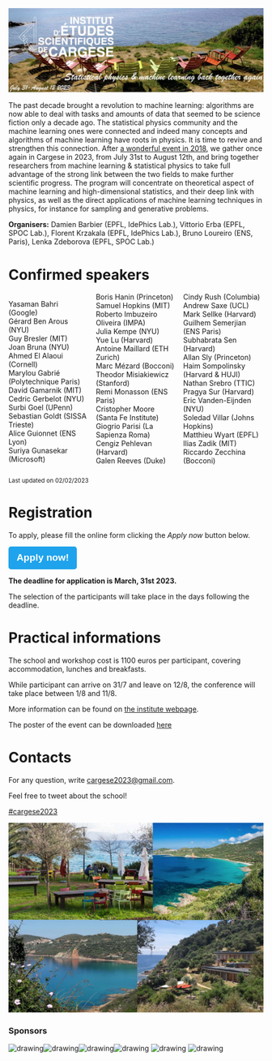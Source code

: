 ![program](cargese2023.jpg)

The past decade brought a revolution to machine learning: algorithms are now able to deal with tasks and amounts of data that seemed to be science fiction only a decade ago. The statistical physics community and the machine learning ones were connected and indeed many concepts and algorithms of machine learning have roots in physics. It is time to revive and strengthen this connection. After [a wonderful event in 2018](https://krzakala.github.io/cargese.io/), we gather once again in Cargese in 2023, from July 31st to August 12th, and bring together researchers from machine learning & statistical physics to take full advantage of the strong link between the two fields to make further scientific progress.  The program will concentrate on theoretical aspect of machine learning and high-dimensional statistics, and their deep link with physics, as well as the direct applications of machine learning techniques in physics, for instance for sampling and generative problems.

__Organisers:__  Damien Barbier (EPFL, IdePhics Lab.), Vittorio Erba (EPFL, SPOC Lab.), Florent Krzakala (EPFL, IdePhics Lab.), Bruno Loureiro (ENS, Paris), Lenka Zdeborova (EPFL, SPOC Lab.) 

# Confirmed speakers

<div style="column-count: 3;">

Yasaman 	Bahri	(Google) <br>
Gérard 	Ben Arous 	(NYU)<br>
Guy 	Bresler	(MIT)<br>
Joan 	Bruna	(NYU)<br>
Ahmed 	El Alaoui	(Cornell) <br>
Marylou 	Gabrié	(Polytechnique Paris) <br>
David 	Gamarnik	(MIT)<br>
Cedric 	Gerbelot	(NYU)<br>
Surbi 	Goel	(UPenn)<br>
Sebastian 	Goldt	(SISSA Trieste) <br>
Alice 	Guionnet	(ENS Lyon) <br>
Suriya 	Gunasekar	(Microsoft)<br>
Boris 	Hanin	(Princeton) <br>
Samuel 	Hopkins	(MIT)<br>
Roberto 	Imbuzeiro Oliveira	(IMPA) <br>
Julia 	Kempe	(NYU)<br>
Yue	Lu	(Harvard) <br>
Antoine 	Maillard	(ETH Zurich)<br>
Marc 	Mézard	(Bocconi)<br>
Theodor	Misiakiewicz	(Stanford) <br>
Remi 	Monasson	(ENS Paris) <br>
Cristopher 	Moore	(Santa Fe Institute)<br>
Giogrio 	Parisi	(La Sapienza Roma) <br>
Cengiz 	Pehlevan	(Harvard) <br>
Galen 	Reeves	(Duke)<br>
Cindy	Rush	(Columbia) <br>
Andrew 	Saxe	(UCL)<br>
Mark 	Sellke	(Harvard) <br>
Guilhem 	Semerjian 	(ENS Paris) <br>
Subhabrata 	Sen	(Harvard) <br>
Allan 	Sly	(Princeton) <br>
Haim 	Sompolinsky 	(Harvard & HUJI)<br>
Nathan 	Srebro	(TTIC)<br>
Pragya 	Sur	(Harvard) <br>
Eric 	Vanden-Eijnden	(NYU)<br>
Soledad 	Villar	(Johns Hopkins)<br>
Matthieu 	Wyart 	(EPFL) <br>
Ilias 	Zadik 	(MIT)<br>
Riccardo 	Zecchina	(Bocconi)
</div>

<br>
<small>Last updated on 02/02/2023</small>

# Registration

To apply, please fill the online form clicking the _Apply now_ button below.

[<button style="
display: inline-block; 
border-radius: 0.317rem; 
padding: 0.5rem 1rem;
border: 0;
background-color: #1fa3ec;
color: #fff;
text-decoration: none;
font-weight: 700;
font-size: 1.2rem;
line-height: 1.5;
cursor: pointer;
">
 Apply now!
</button>](https://forms.gle/RQGbMxUyRjE8iXt27)

__The deadline for application is March, 31st 2023.__

The selection of the participants will take place in the days following the deadline. 

# Practical informations

The school and workshop cost is 1100 euros per participant, covering accommodation, lunches and breakfasts. 

While participant can arrive on 31/7 and leave on 12/8, the conference will take place between 1/8 and 11/8.

More information can be found on [the institute webpage](https://iesc.universita.corsica/?lang=en).

The poster of the event can be downloaded [here](Affiche-Krzakala-2023.pdf)

# Contacts

For any question, write [cargese2023@gmail.com](mailto:cargese2023@gmail.com).

Feel free to tweet about the school! 

<a href="https://twitter.com/intent/tweet?button_hashtag=cargese2023&ref_src=twsrc%5Etfw" class="twitter-hashtag-button" data-show-count="false"> #cargese2023</a><script async src="https://platform.twitter.com/widgets.js" charset="utf-8"></script>





<!-- # Organization Committee:
Florent Krzakala (EPFL, IdePhics Lab.), Lenka Zdeborova (EPFL, SPOC Lab.), Vittorio Erba (EPFL, SPOC Lab.), Damien Barbier (EPFL, IdePhics Lab.)
           -->
<!-- <a href="https://twitter.com/intent/tweet?button_hashtag=cargese2023&ref_src=twsrc%5Etfw" class="twitter-hashtag-button" data-show-count="false">Tweet #cargese2023</a><script async src="https://platform.twitter.com/widgets.js" charset="utf-8"></script> -->


![program](cargese.jpg)


### Sponsors

<img src="https://leshouches2022.github.io/img/logo_CFM.jpg" alt="drawing" width="200"/><img src="https://www.myscience.ch/var/myscience/image/logo/snf_banner_fr.svg" alt="drawing" width="200"/><img src="https://anr.fr/typo3conf/ext/anr_skin/Resources/Public/assets/img/anr-logo-2021.png" alt="drawing" width="150"/><img src="https://upload.wikimedia.org/wikipedia/commons/f/f4/Logo_EPFL.svg" alt="drawing" width="150"/>
<img src="https://www.ipht.fr/Images/astImg/674/logo-ipht-couleur.png" alt="drawing" width="100"/>
<img src="https://www.cnrs.fr/themes/custom/cnrs/logo.svg" alt="drawing" width="75"/>

